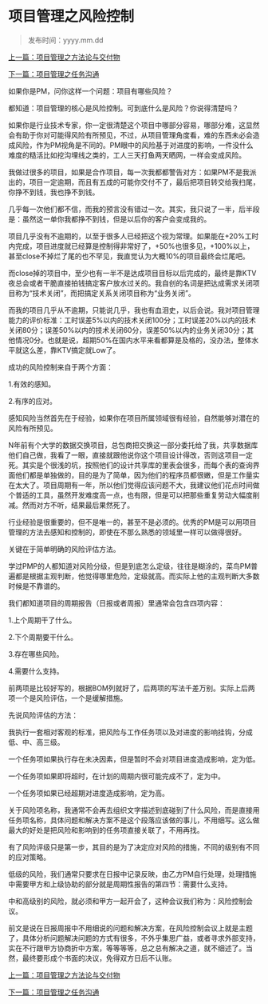 # 项目管理之风险控制
>
>发布时间：yyyy.mm.dd

[上一篇：项目管理之方法论与交付物](/work/article13)

[下一篇：项目管理之任务沟通](/work/article15)

如果你是PM，问你这样一个问题：项目有哪些风险？ 

都知道：项目管理的核心是风险控制。可到底什么是风险？你说得清楚吗？ 

如果你是行业技术专家，你一定很清楚这个项目中哪部分容易，哪部分难，这显然会有助于你对可能得风险有所预见，不过，从项目管理角度看，难的东西未必会造成风险，作为PM视角是不同的。PM眼中的风险基于对进度的影响，一件没什么难度的糙活比如挖沟埋线之类的，工人三天打鱼两天晒网，一样会变成风险。 

我做过很多的项目，如果是合作项目，每一次我都都警告对方：如果PM不是我派出的，项目一定逾期，而且有五成的可能你交付不了，最后把项目转交给我扫尾，你挣不到钱，我也挣不到钱。 

几乎每一次他们都不信，而我的预言没有错过一次。其实，我只说了一半，后半段是：虽然这一单你我都挣不到钱，但是以后你的客户会变成我的。 

项目几乎没有不逾期的，以至于很多人已经把这个视为常理。如果能在+20%工时内完成，项目进度就已经算是控制得非常好了，+50%也很多见，+100%以上，甚至close不掉烂了尾的也不罕见，我直觉认为大概10%的项目最终会烂尾吧。 

而close掉的项目中，至少也有一半不是达成项目目标以后完成的，最终是靠KTV夜总会或者干脆直接拍钱搞定客户放水过关的。我自创的名词是把达成需求关闭项目称为“技术关闭”，而把搞定关系关闭项目称为“业务关闭”。 

而我的项目几乎从不逾期，只能说几乎，我也有血泪史，以后会说。我对项目管理能力的评价标准：工时误差5%以内的技术关闭100分；工时误差20%以内的技术关闭80分；误差50%以内的技术关闭60分，误差50%以内的业务关闭30分；其他情况0分。也就是说，超期50%在国内水平来看都算是及格的，没办法，整体水平就这么差，靠KTV搞定就Low了。 

成功的风险控制来自于两个方面： 

1.有效的感知。

2.有序的应对。 

感知风险当然首先在于经验，如果你在项目所属领域很有经验，自然能够对潜在的风险有所预见。

 N年前有个大学的数据交换项目，总包商把交换这一部分委托给了我，共享数据库他们自己做，我看了一眼，直接就跟他说你这个项目设计得改，否则这项目一定死。其实是个很浅的坑，按照他们的设计共享库的里表会很多，而每个表的查询界面他们都是单独做的，目的是为了简单，因为他们的程序员都很嫩，但是工作量实在太大了。项目周期有一年，所以他们觉得应该问题不大，我建议他们花点时间做个普适的工具，虽然开发难度高一点，也有限，但是可以把那些重复劳动大幅度削减。然而对方不听，结果最后果然死了。 

行业经验是很重要的，但不是唯一的，甚至不是必须的。优秀的PM是可以用项目管理的方法去感知和控制的，即使在不那么熟悉的领域里一样可以做得很好。 

关键在于简单明确的风险评估方法。 

学过PMP的人都知道对风险分级，但是到底怎么定级，往往是糊涂的，菜鸟PM普遍都是根据主观判断，他觉得哪里危险，定级就高。而实际上他的主观判断大多数时候是不靠谱的。 

我们都知道项目的周期报告（日报或者周报）里通常会包含四项内容：

1.上个周期干了什么。

2.下个周期要干什么。 

3.存在哪些风险。 

4.需要什么支持。 

前两项是比较好写的，根据BOM列就好了，后两项的写法千差万别。实际上后两项一个是风险评估，一个是缓解措施。 

先说风险评估的方法： 

我执行一套相对客观的标准，把风险与工作任务项以及对进度的影响挂钩，分成低、中、高三级。 

一个任务项如果执行存在未决因素，但是暂时不会对项目进度造成影响，定为低。 

一个任务项如果即将超时，在计划的周期内很可能完成不了，定为中。 

一个任务项如果已经超期对进度造成影响，定为高。 

关于风险项名称，我通常不会再去组织文字描述到底碰到了什么风险，而是直接用任务项名称，具体问题和解决方案不是这个段落应该做的事儿，不用细写。这么做最大的好处是把风险和影响到的任务项直接关联了，不用再找。 

有了风险评级只是第一步，其目的是为了决定应对风险的措施，不同的级别有不同的应对策略。 

低级的风险，我们通常只要求在日报中记录反映，由乙方PM自行处理，处理措施中需要甲方和上级协助的部分就是周期性报告的第四节：需要什么支持。 

中和高级别的风险，就必须和甲方一起开会了，这种会议我们称为：风险控制会议。 

前文是说在日报周报中不用细说的问题和解决方案，在风险控制会议上就是主题了，具体分析问题解决问题的方式有很多，不外乎集思广益，或者寻求外部支持，实在不行跟甲方协商折中方案，等等等等，总之总有解决之道，就不细述了。当然，最终要形成个书面的决议，免得双方日后不认账。

[上一篇：项目管理之方法论与交付物](/work/article13)

[下一篇：项目管理之任务沟通](/work/article15)




















​     











